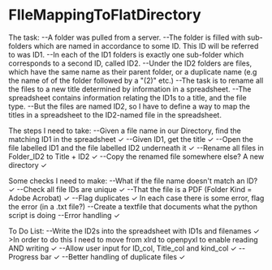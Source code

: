 # FIleMappingToFlatDirectory

The task:
    --A folder was pulled from a server.
    --The folder is filled with sub-folders which are named in accordance to some ID. This ID will be referred to was ID1.
    --In each of the ID1 folders is exactly one sub-folder which corresponds to a second ID, called ID2.
    --Under the ID2 folders are files, which have the same name as their parent folder, or a duplicate name (e.g the name of
      of the folder followed by a "(2)" etc.)
    --The task is to rename all the files to a new title determined by information in a spreadsheet.
    --The spreadsheet contains information relating the ID1s to a title, and the file type.
    --But the files are named ID2, so I have to define a way to map the titles in a spreadsheet to the ID2-named file in the
      spreadsheet.

The steps I need to take:
    --Given a file name in our Directory, find the matching ID1 in the spreadsheet ✓
    --Given ID1, get the title ✓
    --Open the file labelled ID1 and the file labelled ID2 underneath it ✓
    --Rename all files in Folder_ID2 to Title + ID2 ✓
    --Copy the renamed file somewhere else? A new directory ✓

Some checks I need to make:
    --What if the file name doesn't match an ID? ✓
    --Check all file IDs are unique ✓
    --That the file is a PDF (Folder Kind = Adobe Acrobat) ✓
    --Flag duplicates ✓
In each case there is some error, flag the error (in a .txt file?)
    --Create a textfile that documents what the python script is doing
    --Error handling ✓

To Do List:
    --Write the ID2s into the spreadsheet with ID1s and filenames ✓
        >In order to do this I need to move from xlrd to openpyxl to enable reading AND writing ✓
    --Allow user input for ID_col, Title_col and kind_col ✓
    --Progress bar ✓
    --Better handling of duplicate files ✓
